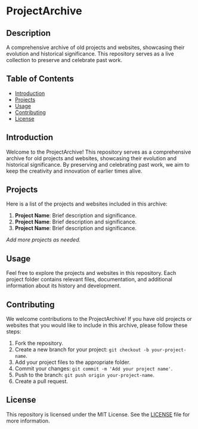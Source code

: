 # ProjectArchive

## Description
A comprehensive archive of old projects and websites, showcasing their evolution and historical significance. This repository serves as a live collection to preserve and celebrate past work.

## Table of Contents
- [Introduction](#introduction)
- [Projects](#projects)
- [Usage](#usage)
- [Contributing](#contributing)
- [License](#license)

## Introduction
Welcome to the ProjectArchive! This repository serves as a comprehensive archive for old projects and websites, showcasing their evolution and historical significance. By preserving and celebrating past work, we aim to keep the creativity and innovation of earlier times alive.

## Projects
Here is a list of the projects and websites included in this archive:

1. **Project Name**: Brief description and significance.
2. **Project Name**: Brief description and significance.
3. **Project Name**: Brief description and significance.

*Add more projects as needed.*

## Usage
Feel free to explore the projects and websites in this repository. Each project folder contains relevant files, documentation, and additional information about its history and development.

## Contributing
We welcome contributions to the ProjectArchive! If you have old projects or websites that you would like to include in this archive, please follow these steps:

1. Fork the repository.
2. Create a new branch for your project: `git checkout -b your-project-name`.
3. Add your project files to the appropriate folder.
4. Commit your changes: `git commit -m 'Add your project name'`.
5. Push to the branch: `git push origin your-project-name`.
6. Create a pull request.

## License
This repository is licensed under the MIT License. See the [LICENSE](LICENSE) file for more information.
